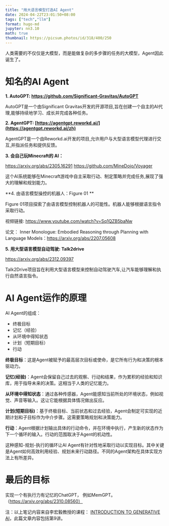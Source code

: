 ```yaml
---
title: "用大语言模型打造AI Agent"
date: 2024-04-22T23:01:50+08:00  
tags: ["tech","llm"]
format: hugo-md
jupyter: nn3.10
math: true
thumbnail: https://picsum.photos/id/318/400/250
---
```


人类需要的不仅仅是大模型，而是能做复杂的多步骤的任务的大模型，Agent因此诞生了。


# 知名的AI Agent

**1. AutoGPT:  https://github.com/Significant-Gravitas/AutoGPT**

AutoGPT是一个由Significant Gravitas开发的开源项目,旨在创建一个自主的AI代理,能够持续地学习、成长并完成各种任务。

**2. AgentGPT:  [https://agentgpt.reworkd.ai/](https://agentgpt.reworkd.ai/zh)**

 AgentGPT是一个由Reworkd.ai开发的项目,允许用户与大型语言模型代理进行交互,并指派任务和提供反馈。
 

**3. 会自己玩Minecraft的 AI：**

https://arxiv.org/abs/2305.16291
https://github.com/MineDojo/Voyager

这个AI系统能够在Minecraft游戏中自主采取行动、制定策略并完成任务,展现了强大的理解和规划能力。


**4. 由语言模型操控的机器人：Figure 01 **

Figure 01项目探索了由语言模型控制机器人的可能性。机器人能够根据语言指令采取行动。


视频链接:
https://www.youtube.com/watch?v=Sq1QZB5baNw

论文：
Inner Monologue: Embodied Reasoning through Planning with Language Models：https://arxiv.org/abs/2207.05608


**5. 用大型语言模型自动驾驶: Talk2drive**

https://arxiv.org/abs/2312.09397

Talk2Drive项目旨在利用大型语言模型来控制自动驾驶汽车,让汽车能够理解和执行自然语言指令。


# AI Agent运作的原理

AI  Agent的组成：

- 终极目标
- 记忆（经验）
- 从环境中得知状态
- 计划（短期目标）
- 行动

**终极目标**：这是Agent被赋予的最高层次目标或使命，是它所有行为和决策的根本驱动力。

**记忆(经验)**：Agent会保留自己过去的观察、行动和结果，作为累积的经验和知识库，用于指导未来的决策。这相当于人类的记忆能力。

**从环境中得知状态**：通过各种传感器，Agent能感知当前所处的环境状态，例如视觉、声音等输入。这让它能根据具体情况做出反应。

**计划(短期目标)**：基于终极目标、当前状态和过去经验，Agent会制定可实现的近期计划和子目标作为中介步骤。这需要策略规划和决策能力。

**行动**：Agent根据计划输出具体的行动命令，并在环境中执行，产生新的状态作为下一个循环的输入。行动的范围取决于Agent的机动性。

这种感知-规划-执行的循环让AI Agent有针对性地采取行动以实现目标。其中关键是Agent如何高效利用经验、规划未来行动路径。不同的Agent架构在具体实现方法上有所差异。


# 最后的目标

实现一个有执行力有记忆的ChatGPT， 例如MemGPT。（https://arxiv.org/abs/2310.08560）


注：以上笔记内容来自李宏毅教授的课程：
[INTRODUCTION TO GENERATIVE AI](https://speech.ee.ntu.edu.tw/~hylee/genai/2024-spring.php)，此篇文章内容包括第9讲。
